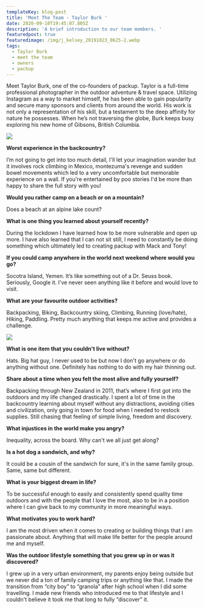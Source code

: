 ```yaml
---
templateKey: blog-post
title: 'Meet The Team - Taylor Burk '
date: 2020-09-10T19:45:07.805Z
description: 'A brief introduction to our team members. '
featuredpost: true
featuredimage: /img/j_kelsey_20191023_0625-2.webp
tags:
  - Taylor Burk
  - meet the team
  - owners
  - packup
---
```


Meet Taylor Burk, one of the co-founders of packup. Taylor is a full-time professional photographer in the outdoor adventure & travel space. Utilizing Instagram as a way to market himself, he has been able to gain popularity and secure many sponsors and clients from around the world. His work is not only a representation of his skill, but a testament to the deep affinity for nature he possesses. When he’s not traversing the globe, Burk keeps busy exploring his new home of Gibsons, British Columbia.

![](/img/laventa-chrisbrinleejr-apr19-12.webp)

**Worst experience in the backcountry?**

I’m not going to get into too much detail, I'll let your imagination wander but it involves rock climbing in Mexico, montezuma's revenge and sudden bowel movements which led to a very uncomfortable but memorable experience on a wall. If you're entertained by poo stories I'd be more than happy to share the full story with you!

**Would you rather camp on a beach or on a mountain?**

Does a beach at an alpine lake count?

**What is one thing you learned about yourself recently?**

During the lockdown I have learned how to be more vulnerable and open up more. I have also learned that I can not sit still, I need to constantly be doing something which ultimately led to creating packup with Mack and Tony!

**If you could camp anywhere in the world next weekend where would you go?**

Socotra Island, Yemen. It’s like something out of a Dr. Seuss book. Seriously, Google it. I've never seen anything like it before and would love to visit.

**What are your favourite outdoor activities?**

Backpacking, Biking, Backcountry skiing, Climbing, Running (love/hate), Hiking, Paddling. Pretty much anything that keeps me active and provides a challenge.

![](/img/chamonix-chrisbrinleejr-sep17-78.webp)

**What is one item that you couldn't live without?**

Hats. Big hat guy, I never used to be but now I don't go anywhere or do anything without one. Definitely has nothing to do with my hair thinning out.

**Share about a time when you felt the most alive and fully yourself?**

Backpacking through New Zealand in 2011, that’s where I first got into the outdoors and my life changed drastically. I spent a lot of time in the backcountry learning about myself without any distractions, avoiding cities and civilization, only going in town for food when I needed to restock supplies. Still chasing that feeling of simple living, freedom and discovery.

**What injustices in the world make you angry?**

Inequality, across the board. Why can't we all just get along?

**Is a hot dog a sandwich, and why?**

It could be a cousin of the sandwich for sure, it's in the same family group. Same, same but different.

**What is your biggest dream in life?**

To be successful enough to easily and consistently spend quality time outdoors and with the people that I love the most, also to be in a position where I can give back to my community in more meaningful ways.

**What motivates you to work hard?**

I am the most driven when it comes to creating or building things that I am passionate about. Anything that will make life better for the people around me and myself.

**Was the outdoor lifestyle something that you grew up in or was it discovered?**

I grew up in a very urban environment, my parents enjoy being outside but we never did a ton of family camping trips or anything like that. I made the transition from “city boy” to “granola” after high school when I did some travelling. I made new friends who introduced me to that lifestyle and I couldn't believe it took me that long to fully “discover” it.
